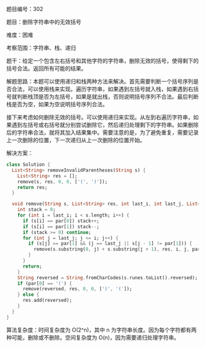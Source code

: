 题目编号：302

题目：删除字符串中的无效括号

难度：困难

考察范围：字符串、栈、递归

题干：给定一个包含左右括号和其他字符的字符串，删除无效的括号，使得剩下的括号合法。返回所有可能的结果。

解题思路：本题可以使用递归和栈两种方法来解决。首先需要判断一个括号序列是否合法，可以使用栈来实现。遍历字符串，如果遇到左括号就入栈，如果遇到右括号就判断栈顶是否为左括号，如果是就出栈，否则说明括号序列不合法。最后判断栈是否为空，如果为空说明括号序列合法。

接下来考虑如何删除无效的括号。可以使用递归来实现。从左到右遍历字符串，如果遇到左括号或右括号就分别尝试删除它，然后递归处理剩下的字符串。如果删除后的字符串合法，就将其加入结果集中。需要注意的是，为了避免重复，需要记录上一次删除的位置，下一次递归从上一次删除的位置开始。

解决方案：

```dart
class Solution {
  List<String> removeInvalidParentheses(String s) {
    List<String> res = [];
    remove(s, res, 0, 0, ['(', ')']);
    return res;
  }

  void remove(String s, List<String> res, int last_i, int last_j, List<String> par) {
    int stack = 0;
    for (int i = last_i; i < s.length; i++) {
      if (s[i] == par[0]) stack++;
      if (s[i] == par[1]) stack--;
      if (stack >= 0) continue;
      for (int j = last_j; j <= i; j++) {
        if (s[j] == par[1] && (j == last_j || s[j - 1] != par[1])) {
          remove(s.substring(0, j) + s.substring(j + 1), res, i, j, par);
        }
      }
      return;
    }
    String reversed = String.fromCharCodes(s.runes.toList().reversed);
    if (par[0] == '(') {
      remove(reversed, res, 0, 0, [')', '(']);
    } else {
      res.add(reversed);
    }
  }
}
```

算法复杂度：时间复杂度为 O(2^n)，其中 n 为字符串长度。因为每个字符都有两种可能，删除或不删除。空间复杂度为 O(n)，因为需要递归处理字符串。